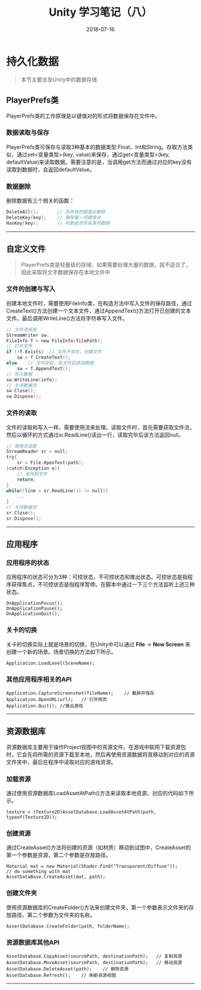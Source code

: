 ﻿---
layout:     post
title:      Unity 学习笔记（八）
subtitile:  持久化数据
date:       2018-07-16
anthor:     hatcherTang
header-img: img/post-bg-ios9-web.jpg
catalog:    true
tags:
    - unity
    - 笔记
---

# 持久化数据

>本节主要涉及Unity中的数据存储

## PlayerPrefs类
PlayerPrefs类的工作原理是以键值对的形式将数据保存在文件中。

### 数据读取与保存
PlayerPrefs类可保存与读取3种基本的数据类型:Float、Int和String。存取方法类似，通过set<变量类型>(key, value)来保存，通过get<变量类型>(key, defaultValue)来读取数据。需要注意的是，当调用get方法而通过对应的key没有读取到数据时，会返回defaultValue。

### 数据删除
删除数据有三个相关的函数：
```C
DeleteAll();       // 将所有的键值对删除
DeleteKey(key);    // 删除某一项键值对
HasKey(key);       // 判断是否存有某项数据
```

----

## 自定义文件
> PlayerPrefs类是轻量级的存储，如果需要处理大量的数据，就不适合了，因此采取将文字数据保存在本地文件中

### 文件的创建与写入
创建本地文件时，需要使用FileInfo类，在构造方法中写入文件的保存路径，通过CreateText()方法创建一个文本文件，通过AppendText()方法打开已创建的文本文件。最后调用WriteLine()方法将字符串写入文件。
```C
// 文件流信息
StreamWriter sw;
FileInfo f = new FileInfo(filePath);
// 打开文件
if (!f.Exists)  // 文件不存在，创建文件
    sw = f.CreateText();
else    // 文件存在，在文件后添加数据
    sw = f.AppendText();
// 写入数据
sw.WriteLine(info);
// 关闭数据流
sw.Close();
sw.Dispose();
```

### 文件的读取
文件的读取和写入一样，需要使用流来处理。读取文件时，首先需要获取文件流，然后以循环的方式通过sr.ReadLine()读出一行，读取完毕后该方法返回null。
```C
// 使用流读取
StreamReader sr = null;
try{
    sr = File.OpenText(path);
}catch(Exception e){
    // 未找到文件
    return;
}
while((line = sr.ReadLine()) != null){
    ...
}
// 关闭数据流
sr.Close();
sr.Dispose();
```

---

## 应用程序

### 应用程序的状态
应用程序的状态可分为3种：可控状态，不可控状态和推出状态。可控状态是指程序获得焦点，不可控状态是指程序暂停。在脚本中通过一下三个方法监听上述三种状态。
```
OnApplicationFocus();
OnApplicationPause();
OnApplicationQuit();
```

### 关卡的切换
关卡的切换实际上就是场景的切换，在Unity中可以通过 **File** -> **New Screen** 来创建一个新的场景。场景切换的方法如下所示。
```
Application.LoadLevel(SceneName);
```

### 其他应用程序相关的API
```
Application.CaptureScreenshot(fileName);    // 截屏并保存
Application.OpenURL(url);   // 打开网页
Application.Quit(); //推出游戏
```

---


## 资源数据库
资源数据库主要用于操作Project视图中的资源文件。在游戏中联网下载资源包时，它会先将所需的资源下载至本地，然后再使用资源数据将其移动到对应的资源文件夹中，最后在程序中读取对应的游戏资源。

### 加载资源
通过使用资源数据库LoadAssetAtPath()方法来读取本地资源，对应的代码如下所示。
```
texture = (Texture2D)AssetDatabase.LoadAssetAtPath(path, typeof(Texture2D));
```

### 创建资源
通过CreateAsset()方法将创建的资源（如材质）移动到试图中，CreateAsset的第一个参数是资源，第二个参数是存放路径。
```
Material mat = new Material(Shader.Find("Transparent/Diffuse"));
// do something with mat
AssetDataBase.CreateAsset(mat, path);
```

### 创建文件夹
使用资源数据库的CreateFolder()方法来创建文件夹，第一个参数表示文件夹的存放路径，第二个参数为文件夹的名称。
```
AssertDatabase.CreateFolder(path, folderName);
```

### 资源数据库其他API
```
AssetDatabase.CopyAsset(sourcePath, destinationPath);   // 复制资源
AssetDatabase.MoveAsset(sourcePath, destinationPath);   // 移动资源
AssetDatabase.DeleteAsset(path);    // 删除资源
AssetDatabase.Refresh();    // 刷新资源视图
```

---








